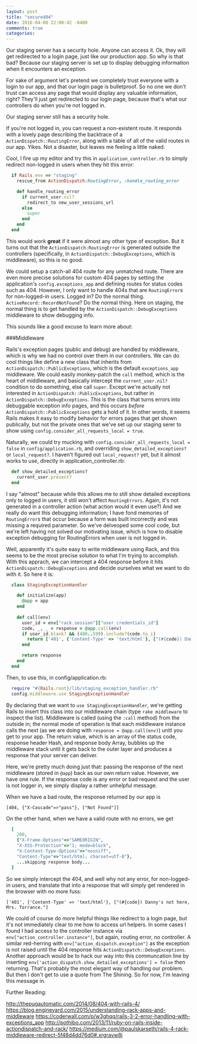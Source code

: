 ```yaml
---
layout: post
title: "secure404"
date: 2016-04-08 22:00:42 -0400
comments: true
categories: 
---
```


Our staging server has a security hole. Anyone can access it. Ok, they will get redirected to a login page, just like our production app. So why is that bad? Because our staging server is set up to display debugging information when it encounters an exception.

For sake of argument let's pretend we completely trust everyone with a login to our app, and that our login page is bulletproof. So no one we don't trust can access any page that would display any valuable information, right? They'll just get redirected to our login page, because that's what our controllers do when you're not logged in.

Our staging server still has a security hole.

If you're not logged in, you can request a non-existent route. It responds with a lovely page describing the backtrace of a `ActionDispatch::RoutingError`, along with a table of all of the valid routes in our app. Yikes. Not a disaster, but leaves me feeling a little naked.

Cool, I fire up my editor and try this in `application_controller.rb` to simply redirect non-logged in users when they hit this error:

```ruby application_controller.rb
  if Rails.env == "staging"
    rescue_from ActionDispatch:RoutingError, :handle_routing_error

    def handle_routing_error
      if current_user.nil?
        redirect_to new_user_sessions_url
      else
        super
      end
    end
  end
```

This would work **great** if it were almost any other type of exception. But it turns out that the `ActionDispatch:RoutingError` is generated outside the controllers (specifically, in `ActionDispatch::DebugExceptions`, which is middleware), so this is no good.

We could setup a catch-all 404 route for any unmatched route. There are even more precise solutions for custom 404 pages by setting the application's `config.exceptions_app` and defining routes for status codes such as 404. However, I only want to handle 404s that are `RoutingError`s for non-logged-in users. Logged in? Do the normal thing. `ActiveRecord::RecordNotFound`? Do the normal thing. Here on staging, the normal thing is to get handled by the `ActionDispatch::DebugExceptions` middleware to show debugging info.

This sounds like a good excuse to learn more about:

###Middleware

Rails's exception pages (public and debug) are handled by middleware, which is why we had no control over them in our controllers. We can do cool things like define a new class that inherits from `ActionDispatch::PublicExceptions`, which is the default `exceptions_app` middleware. We could easily monkey-patch the `call` method, which is the heart of middleware, and basically intercept the `current_user.nil?` condition to do something, else call `super`. Except we're actually not interested in `ActionDispatch::PublicExceptions`, but rather in  `ActionDispatch::DebugExceptions`. _This_ is the class that turns errors into debuggable exception info pages, and this occurs _before_ `ActionDispatch::PublicExceptions` gets a hold of it. In other words, it seems Rails makes it easy to modify behavior for errors pages that get shown publically, but not the private ones that we've set up our staging serer to show using `config.consider_all_requests_local = true`.

Naturally, we could try mucking with `config.consider_all_requests_local = false` in `config/application.rb`, and overriding `show_detailed_exceptions?` or `local_request?`. I haven't figured out `local_request?` yet, but it almost works to use, directly in application_controller.rb:

```ruby
  def show_detailed_exceptions?
    current_user.present?
  end
```

I say "almost" because while this allows me to still show detailed exceptions only to logged in users, it still won't affect `RoutingErrors`. Again, it's not generated in a controller action (what action would it even use?) And we really do want this debugging information; I have fond memories of `RoutingError`s that occur because a form was built incorrectly and was missing a required parameter. So we've delveoped some cool code, but we're left having not solved our motivating issue, which is how to disable exception debugging for RoutingErrors when user is not logged in.

Well, apparently it's quite easy to write middleware using Rack, and this seems to be the most precise solution to what I'm trying to accomplish. With this apprach, we can intercept a 404 response before it hits `ActionDispatch::DebugExceptions` and decide ourselves what we want to do with it. So here it is:

<a name="tl-dr-secure404"></a>

```ruby staging_exception_handler.rb
  class StagingExceptionHandler

    def initialize(app)
      @app = app
    end
    
    def call(env)
      user_id = env["rack.session"]["user_credentials_id"]
      code, _, _ = response = @app.call(env)
      if user_id.blank? && (400..599).include?(code.to_i)
        return ['401', {'Content-Type' => 'text/html'}, ["(#{code}) Danny's not here, Mrs. Torrance."]]  
      end

      return response
    end
  end
```


Then, to use this, in config/application.rb:

```ruby config/application.rb
  require "#{Rails.root}/lib/staging_exception_handler.rb"
  config.middleware.use StagingExceptionHandler
```

By declaring that we want to `use StagingExceptionHandler`, we're getting Rails to insert this class into our middleware chain (type `rake middleware` to inspect the list). Middleware is called (using the `:call` method) from the outside in; the normal mode of operation is that each middleware instance calls the next (as we are doing with `response = @app.call(env)`) unitl you get to your app. The return value, which is an array of the status code, response header Hash, and response body Array, bubbles up the middleware stack until it gets back to the outer layer and produces a response that your server can deliver.

Here, we're pretty much doing just that: passing the response of the next middleware (stored in `@app`) back as our own return value. However, we have one rule. If the response code is any error or bad request and the user is not logger in, we simply display a rather unhelpful message.

When we have a bad route, the response returned by our app is

`[404, {"X-Cascade"=>"pass"}, ["Not Found"]]`

On the other hand, when we have a valid route with no errors, we get

```ruby
  [
    200,
    {"X-Frame-Options"=>"SAMEORIGIN",
    "X-XSS-Protection"=>"1; mode=block",
    "X-Content-Type-Options"=>"nosniff",
    "Content-Type"=>"text/html; charset=utf-8"},
    ...skipping response body...
  ]
```

So we simply intercept the 404, and well why not any error, for non-logged-in users, and translate that into a response that will simply get rendered in the browser with no more fuss:

`['401', {'Content-Type' => 'text/html'}, ["(#{code}) Danny's not here, Mrs. Torrance."]`

We could of course do more helpful things like redirect to a login page, but it's not immediately clear to me how to access url helpers. In some cases I found I had access to the controller instance via `env["action_controller.instance"]`, but again, routing error, no controller. A similar red-herring with `env["action_dispatch.exception"]` as the exception is not raised until the 404 response hits `ActionDispatch::DebugExceptions`. Another approach would be to hack our way into this communcation line by inserting `env['action_dispatch.show_detailed_exceptions'] = false` then returning. That's probably the most elegant way of handling our problem. But then I don't get to use a quote from The Shining. So for now, I'm leaving this message in.


Further Reading:

http://thepugautomatic.com/2014/08/404-with-rails-4/
https://blog.engineyard.com/2015/understanding-rack-apps-and-middleware
https://coderwall.com/p/w3ghqq/rails-3-2-error-handling-with-exceptions_app
http://pothibo.com/2013/11/ruby-on-rails-inside-actiondispatch-and-rack/
https://medium.com/@paulskarseth/rails-4-rack-middleware-redirect-5f48d4dd76d0#.xrgravw8i